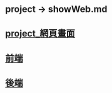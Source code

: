 # project -> showWeb.md
# [project_網頁畫面](https://github.com/LifanC/project_document/blob/master/showWeb.md)
# [前端](https://github.com/LifanC/project_client)
# [後端](https://github.com/LifanC/project_server)